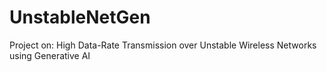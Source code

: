 # UnstableNetGen
Project on: High Data-Rate Transmission over Unstable Wireless Networks using Generative AI
